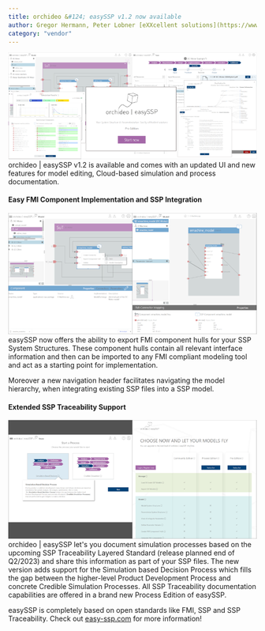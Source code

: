 ```yaml
---
title: orchideo &#124; easySSP v1.2 now available
author: Gregor Hermann, Peter Lobner [eXXcellent solutions](https://www.exxcellent.de/)
category: "vendor"
---
```

![alt text](easySSP-newsletter.png 'orchideo &#124; easySSP v1.2')
orchideo &#124; easySSP v1.2 is available and comes with an updated UI and new features for model editing, Cloud-based simulation and process documentation.

#### Easy FMI Component Implementation and SSP Integration
![alt text](fmu-hull-export-ssp-navigation.png 'FMI hull export in orchideo &#124; easySSP')
easySSP now offers the ability to export FMI component hulls for your SSP System Structures. These component hulls contain all relevant interface information and then can be imported to any FMI compliant modeling tool and act as a starting point for implementation.

Moreover a new navigation header facilitates navigating the model hierarchy, when integrating existing SSP files into a SSP model.

#### Extended SSP Traceability Support
![alt text](sbdp-edition-page.png 'New easySSP Process Edition')
orchideo &#124; easySSP let's you document simulation processes based on the upcoming SSP Traceability Layered Standard (release planned end of Q2/2023) and share this information as part of your SSP files. The new version adds support for the Simulation based Decision Process which fills the gap between the higher-level Product Development Process and concrete Credible Simulation Processes. All SSP Traceability documentation capabilities are offered in a brand new Process Edition of easySSP.



easySSP is completely based on open standards like FMI, SSP and SSP Traceability. Check out [easy-ssp.com](https://easy-ssp.com) for more information!

